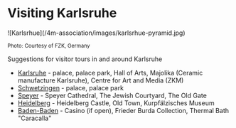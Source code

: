 # Visiting Karlsruhe

<!--break-->![Karlsrhue](/4m-association/images/karlsrhue-pyramid.jpg)  
<small>Photo: Courtesy of FZK, Germany</small>

Suggestions for visitor tours in and around Karlsruhe

 * <a href="http://www.karlsruhe.de">Karlsruhe</a> - palace, palace park, Hall of Arts, Majolika (Ceramic manufacture Karlsruhe), Centre for Art and Media (ZKM)
 * <a href="http://www.schloss-schwetzingen.de/en/268239.html">Schwetzingen</a> - palace, palace park
 * <a href="http://www.speyer.de">Speyer</a>  - Speyer Cathedral, The Jewish Courtyard, The Old Gate
 * <a href="http://www.heidelberg.de">Heidelberg</a> - Heidelberg Castle, Old Town, Kurpfälzisches Museum
 * <a href="http://www.baden-baden.de">Baden-Baden</a> - Casino (if open), Frieder Burda Collection, Thermal Bath &quot;Caracalla&quot;